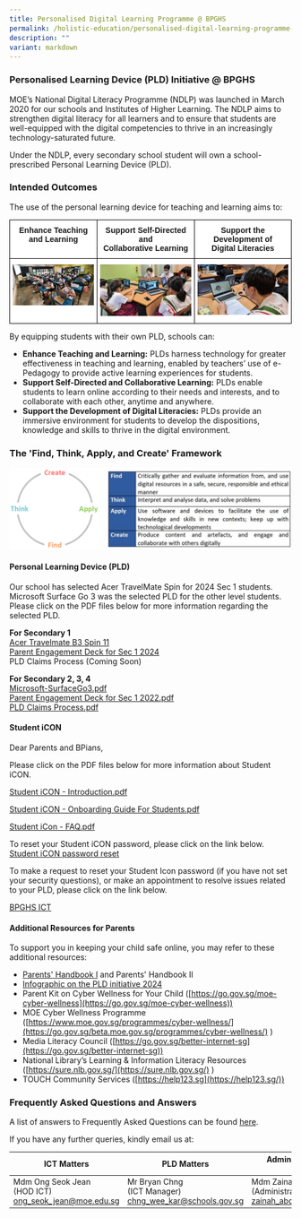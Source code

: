 ```yaml
---
title: Personalised Digital Learning Programme @ BPGHS
permalink: /holistic-education/personalised-digital-learning-programme-at-bpghs/
description: ""
variant: markdown
---
```

### Personalised Learning Device (PLD) Initiative @ BPGHS

MOE’s National Digital Literacy Programme (NDLP) was launched in March 2020 for our schools and Institutes of Higher Learning. The NDLP aims to strengthen digital literacy for all learners and to ensure that students are well-equipped with the digital competencies to thrive in an increasingly technology-saturated future. 

Under the NDLP, every secondary school student will own a school-prescribed Personal Learning Device (PLD). 

  
### Intended Outcomes

The use of the personal learning device for teaching and learning aims to:

<table style="border-collapse:collapse;border-spacing:0" class="tg"><thead><tr><th style="background-color:#FFF;border-color:black;border-style:solid;border-width:1px;font-family:Arial, sans-serif;font-size:14px;font-weight:bold;overflow:hidden;padding:10px 5px;text-align:center;vertical-align:top;word-break:normal">Enhance Teaching<br>and Learning</th><th style="background-color:#FFF;border-color:black;border-style:solid;border-width:1px;font-family:Arial, sans-serif;font-size:14px;font-weight:bold;overflow:hidden;padding:10px 5px;text-align:center;vertical-align:top;word-break:normal">Support Self-Directed and<br>Collaborative Learning</th><th style="background-color:#FFF;border-color:black;border-style:solid;border-width:1px;font-family:Arial, sans-serif;font-size:14px;font-weight:bold;overflow:hidden;padding:10px 5px;text-align:center;vertical-align:top;word-break:normal">Support the Development of<br>Digital Literacies </th></tr></thead><tbody><tr><td style="background-color:#FFF;border-color:black;border-style:solid;border-width:1px;font-family:Arial, sans-serif;font-size:14px;overflow:hidden;padding:10px 5px;text-align:center;vertical-align:top;word-break:normal"><img src="/images/IO%201.jpg" style="width:100%"></td><td style="background-color:#FFF;border-color:black;border-style:solid;border-width:1px;font-family:Arial, sans-serif;font-size:14px;overflow:hidden;padding:10px 5px;text-align:center;vertical-align:top;word-break:normal"><img src="/images/IO%202.jpg" style="width:100%"></td><td style="background-color:#FFF;border-color:black;border-style:solid;border-width:1px;font-family:Arial, sans-serif;font-size:14px;overflow:hidden;padding:10px 5px;text-align:center;vertical-align:top;word-break:normal"><img src="/images/IO%203.jpg" style="width:100%"></td></tr></tbody></table>
		 
		 

By equipping students with their own PLD, schools can:

*   **Enhance Teaching and Learning:**&nbsp;PLDs harness technology for greater effectiveness in teaching and learning, enabled by teachers’ use of e-Pedagogy to provide active learning experiences for students.
*   **Support Self-Directed and Collaborative Learning:**&nbsp;PLDs enable students to learn online according to their needs and interests, and to collaborate with each other, anytime and anywhere.
*   **Support the Development of Digital Literacies:**&nbsp;PLDs provide an immersive environment for students to develop the dispositions, knowledge and skills to thrive in the digital environment.

### The 'Find, Think, Apply, and Create' Framework

![](/images/PDLP%20framework.png)



#### Personal Learning Device (PLD)

Our school has selected Acer TravelMate Spin for 2024 Sec 1 students. 
Microsoft Surface Go 3 was the selected PLD for the other level students. 
<br>
Please click on the PDF files below for more information regarding the selected PLD.

**For Secondary 1**<br>
[Acer Travelmate B3 Spin 11](/files/Acer_Travelmate_B3_Spin_11_product_sheet.pdf)
<br>[Parent Engagement Deck for Sec 1 2024](/files/IP1___Parent_Engagement_Deck_2024_FINAL_For_Upload.pdf)
<br>PLD Claims Process (Coming Soon)

**For Secondary 2, 3, 4**
<br>[Microsoft-SurfaceGo3.pdf](/files/pld1.pdf) 
<br>[Parent Engagement Deck for Sec 1 2022.pdf](/files/pld2.pdf) 
<br>[PLD Claims Process.pdf](/files/pld3.pdf) 


#### Student iCON

 Dear Parents and BPians,  
  
Please click on the PDF files below for more information about Student iCON.  
  
[Student iCON - Introduction.pdf](/files/Student%20iCON%20-%20Introduction.pdf) 

[Student iCON - Onboarding Guide For Students.pdf](/files/Student%20iCON%20-%20Onboarding%20Guide%20For%20Students.pdf)

[Student iCon - FAQ.pdf](/files/Student%20iCon%20-%20FAQ.pdf)
  
To reset your Student iCON password, please click on the link below.  
[Student iCON password reset](https://go.gov.sg/bpghs-password-reset)  

  
To make a request to reset your Student Icon password (if you have not set your security questions), or make an appointment to resolve issues related to your PLD,&nbsp;please click on the link below.  

[BPGHS ICT](https://form.gov.sg/63bfa3dce2862f00118e3e7b)
 
#### Additional Resources for Parents

To support you in keeping your child safe online, you may refer to these additional resources:

*   [Parents' Handbook I](/files/Parent%20Handbook%20(I)%20on%20Learning%20with%20a%20PLD.pdf)&nbsp;and&nbsp;Parents' Handbook II
*   [Infographic on the PLD initiative 2024](/files/IP8___Infographic_on_the_PLD_Initiative_2024_edited.pdf)
*   Parent Kit on Cyber Wellness for Your Child ([https://go.gov.sg/moe-cyber-wellness](https://go.gov.sg/moe-cyber-wellness))
*   MOE Cyber Wellness Programme ([https://www.moe.gov.sg/programmes/cyber-wellness/](https://go.gov.sg/beta.moe.gov.sg/programmes/cyber-wellness/)&nbsp;)
*   Media Literacy Council ([https://go.gov.sg/better-internet-sg](https://go.gov.sg/better-internet-sg))
*   National Library’s Learning &amp; Information Literacy Resources ([https://sure.nlb.gov.sg/](https://sure.nlb.gov.sg/)&nbsp;)
*   TOUCH Community Services ([https://help123.sg](https://help123.sg/))
  

### Frequently Asked Questions and Answers

  
A list of answers to Frequently Asked Questions can be found&nbsp;[here](/files/2022%20Set%20of%20FAQs.pdf).&nbsp;&nbsp;

If you have any further queries, kindly email us at:



| ICT Matters| PLD Matters| Administrative &amp; Financial Matters |
| -------- | -------- | -------- |
| Mdm Ong Seok Jean<br>(HOD ICT)<br>ong_seok_jean@moe.edu.sg| Mr Bryan Chng<br>(ICT Manager)<br>chng_wee_kar@schools.gov.sg     | Mdm Zainah<br>(Administrative Executive)<br>zainah_abdul_aziz@schools.gov.sg   |

